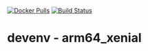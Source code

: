 [![Docker Pulls](https://img.shields.io/docker/pulls/nugulinux/devenv.svg)](https://hub.docker.com/r/nugulinux/devenv/) [![Build Status](https://github.com/nugulinux/docker-devenv/workflows/Docker%20publish%20-%20arm64_xenial/badge.svg)](https://github.com/nugulinux/docker-devenv/actions?query=workflow%3A%22Docker+publish+-+arm64_xenial%22)

# devenv - arm64_xenial
